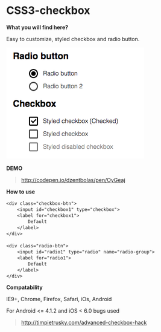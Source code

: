 # CSS3-checkbox

**What you will find here?**

Easy to customize, styled checkbox and radio button.

![Checkbox Demo](preview.png)

**DEMO**

> http://codepen.io/dzentbolas/pen/OyGeaj

**How to use**

    <div class="checkbox-btn">
	    <input id="checkbox1" type="checkbox">
	    <label for="checkbox1">
	        Default
	    </label>
	</div>

	<div class="radio-btn">
	    <input id="radio1" type="radio" name="radio-group">
	    <label for="radio1">
	        Default
	    </label>
	</div>

**Compatability**

IE9+, Chrome, Firefox, Safari, iOs, Android

For Android <= 4.1.2 and iOS < 6.0 bugs used

> http://timpietrusky.com/advanced-checkbox-hack




